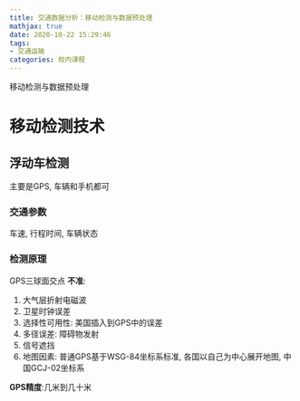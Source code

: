 ```yaml
---
title: 交通数据分析：移动检测与数据预处理
mathjax: true
date: 2020-10-22 15:29:46
tags:
- 交通运输
categories: 校内课程
---
```


移动检测与数据预处理

<!-- more -->

# 移动检测技术
## 浮动车检测
主要是GPS, 车辆和手机都可
### 交通参数
车速, 行程时间, 车辆状态
### 检测原理
GPS三球面交点
**不准**:
1. 大气层折射电磁波
2. 卫星时钟误差
3. 选择性可用性: 美国插入到GPS中的误差
4. 多径误差: 障碍物发射
5. 信号遮挡
6. 地图因素: 普通GPS基于WSG-84坐标系标准, 各国以自己为中心展开地图, 中国GCJ-02坐标系

**GPS精度**:几米到几十米






